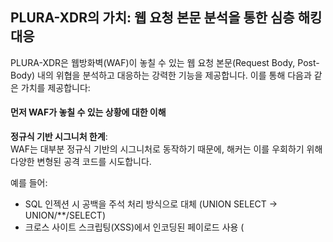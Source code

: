 ## **PLURA-XDR의 가치: 웹 요청 본문 분석을 통한 심층 해킹 대응**  

PLURA-XDR은 웹방화벽(WAF)이 놓칠 수 있는 웹 요청 본문(Request Body, Post-Body) 내의 위협을 분석하고 대응하는 강력한 기능을 제공합니다. 이를 통해 다음과 같은 가치를 제공합니다:

#### 먼저 **WAF가 놓칠 수 있는 상황에 대한 이해**  

**정규식 기반 시그니처 한계**:   
WAF는 대부분 정규식 기반의 시그니처로 동작하기 때문에, 해커는 이를 우회하기 위해 다양한 변형된 공격 코드를 시도합니다.

  예를 들어:  

  - SQL 인젝션 시 공백을 주석 처리 방식으로 대체 (UNION SELECT → UNION/**/SELECT)
  - 크로스 사이트 스크립팅(XSS)에서 인코딩된 페이로드 사용 (<script> → %3Cscript%3E)
  
**새로운 공격 패턴의 탐지 어려움**:  
  - 기존에 정의되지 않은 공격 패턴이나 시그니처를 활용한 제로데이 공격은 WAF 시그니처로 탐지되지 않을 가능성이 높습니다.

**복잡한 요청 본문 처리 부족**:  
  - JSON, XML, 다중 파라미터, 또는 큰 데이터 페이로드처럼 복잡한 요청 본문을 정확히 분석하지 못해 탐지에 실패하는 경우가 있습니다.

✅ 결과적으로, 웹 방화벽(WAF)이 모든 공격을 차단하지 못할 가능성이 매우 높기 때문에, 이를 보완할 수 있는 추가적인 보안 솔루션이 필수적입니다. PLURA-XDR은 이러한 한계를 대비하여 안전하고 신뢰할 수 있는 시스템 구축을 가능하게 합니다.

> ℹ️ **정규식 기반 시그니처 한계**:
>
> WAF는 대부분 정규식 기반의 시그니처로 동작하기 때문에, 해커는 이를 우회하기 위해 다양한 변형된 공격 코드를 시도합니다.
> 
> 예를 들어:  
>   - SQL 인젝션 시 공백을 주석 처리 방식으로 대체 (UNION SELECT → UNION/**/SELECT)
>   - 크로스 사이트 스크립팅(XSS)에서 인코딩된 페이로드 사용 (<script> → %3Cscript%3E)
> **새로운 공격 패턴의 탐지 어려움**:  
>   - 기존에 정의되지 않은 공격 패턴이나 시그니처를 활용한 제로데이 공격은 WAF 시그니처로 탐지되지 않을 가능성이 높습니다.
> 
> **복잡한 요청 본문 처리 부족**:  
>   - JSON, XML, 다중 파라미터, 또는 큰 데이터 페이로드처럼 복잡한 요청 본문을 정확히 분석하지 못해 탐지에 실패하는 경우가 있습니다.
> 
> ✅ 결과적으로, 웹 방화벽(WAF)이 모든 공격을 차단하지 못할 가능성이 매우 높기 때문에, 이를 보완할 수 있는 추가적인 보안 솔루션이 필수적입니다. PLURA-XDR은 이러한 한계를 대비하여 안전하고 신뢰할 수 있는 시스템 구축을 가능하게 합니다.



```mermaid
graph LR
    사용자 --> WAF
    WAF --> Switch
    Switch --> WEB_Server
    Switch -- 포트 미러링 --> PLURA

    subgraph WEB SYSTEM
        WAF
        Switch
        WEB_Server
    end
```

---

## **1. 웹 요청 본문의 심층 분석**
- PLURA-XDR은 요청 본문에 포함된 데이터(예: JSON, XML, POST 데이터 등)를 분석하여 웹 방화벽에서 탐지하지 못한 복잡한 공격 패턴을 식별합니다.  
- **탐지 가능한 공격 유형:**  
  - 크리덴셜 스터핑(Credential Stuffing)  
  - SQL 인젝션(SQL Injection)  
  - 데이터 유출 공격 등  

👉 [자세히](https://github.com/qubitsec/plura/blob/main/benefits/ko/deep_analysis_of_web_request_body.md)

---

## **2. 실시간 상관 분석**
- PLURA-XDR은 SIEM 연동을 통해 발생한 이벤트를 종합적으로 분석하여 단일 패킷 기반 탐지가 어려운 **지속적이고 은밀한 공격**을 탐지합니다.  
- 상관 분석 결과를 통해 추가적인 방어 전략을 실시간으로 적용할 수 있습니다.  

👉 [자세히](https://github.com/qubitsec/plura/blob/main/benefits/ko/realtime_correlation.md)

---

## **3. 공격 탐지 및 자동화된 대응**
- 공격이 탐지되면, PLURA-XDR은 자동으로 적절한 대응(예: IP 차단, 추가 탐지 룰 적용)을 수행합니다.  
- 해킹 시도가 반복되더라도 **지능형 방어 시스템**이 동작하여 지속적인 보호를 제공합니다.  

👉 [자세히](https://github.com/qubitsec/plura/blob/main/benefits/ko/automated_response.md)

---

## **4. 보안 운영 효율화**
- PLURA-XDR의 로그와 분석 결과는 직관적으로 제공되어 **보안 관리자**가 빠르게 의사 결정을 내릴 수 있습니다.  
- 이를 통해 불필요한 리소스 소모를 줄이고, 사이버 보안 운영의 생산성을 극대화합니다.  

👉 [자세히](https://github.com/qubitsec/plura/blob/main/benefits/ko/security_operations_optimization.md)

---

## **결론:**  
PLURA-XDR은 단순히 탐지 기술을 넘어서 **웹 서비스에 대한 전방위적 보호**를 제공합니다. 웹 요청 본문 분석을 통해 기존 보안 솔루션의 한계를 극복하고, 실시간 대응 체계를 갖춘 통합 보안 플랫폼으로 고객의 웹 자산을 안전하게 보호합니다.
